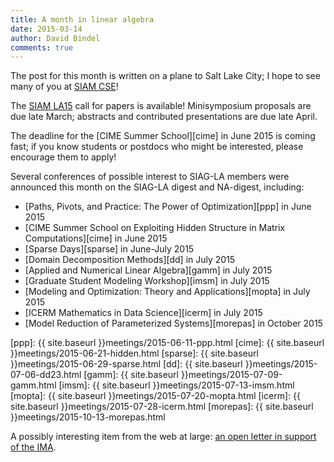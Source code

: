 ```yaml
---
title: A month in linear algebra
date: 2015-03-14
author: David Bindel
comments: true
---
```


The post for this month is written on a plane to Salt Lake City;
I hope to see many of you at [SIAM CSE][cse15]!

The [SIAM LA15][la15] call for  papers is available!  Minisymposium
proposals are due late March; abstracts and contributed presentations
are due late April.

[la15]: http://www.siam.org/meetings/la15/
[cse15]: http://www.siam.org/meetings/cse15/

The deadline for the [CIME Summer School][cime] in June 2015 is coming
fast; if you know students or postdocs who might be interested, please
encourage them to apply!

Several conferences of possible interest to SIAG-LA members were
announced this month on the SIAG-LA digest and NA-digest, including:

- [Paths, Pivots, and Practice: The Power of Optimization][ppp] in June 2015
- [CIME Summer School on Exploiting Hidden Structure in Matrix Computations][cime]
  in June 2015
- [Sparse Days][sparse] in June-July 2015
- [Domain Decomposition Methods][dd] in July 2015
- [Applied and Numerical Linear Algebra][gamm] in July 2015
- [Graduate Student Modeling Workshop][imsm] in July 2015
- [Modeling and Optimization: Theory and Applications][mopta] in July 2015
- [ICERM Mathematics in Data Science][icerm] in July 2015
- [Model Reduction of Parameterized Systems][morepas] in October 2015

[ppp]: {{ site.baseurl }}meetings/2015-06-11-ppp.html
[cime]: {{ site.baseurl }}meetings/2015-06-21-hidden.html
[sparse]: {{ site.baseurl }}meetings/2015-06-29-sparse.html
[dd]: {{ site.baseurl }}meetings/2015-07-06-dd23.html
[gamm]: {{ site.baseurl }}meetings/2015-07-09-gamm.html
[imsm]: {{ site.baseurl }}meetings/2015-07-13-imsm.html
[mopta]: {{ site.baseurl }}meetings/2015-07-20-mopta.html
[icerm]: {{ site.baseurl }}meetings/2015-07-28-icerm.html
[morepas]: {{ site.baseurl }}meetings/2015-10-13-morepas.html

A possibly interesting item from the web at large:
[an open letter in support of the IMA][ima].

[ima]: http://www.ipetitions.com/petition/support-the-ima
